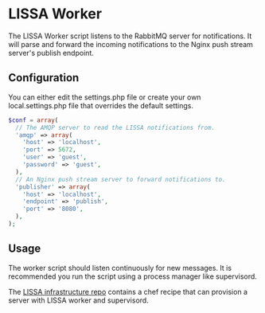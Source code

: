 # LISSA Worker

The LISSA Worker script listens to the RabbitMQ server for notifications. It
will parse and forward the incoming notifications to the Nginx push stream
server's publish endpoint.

## Configuration

You can either edit the settings.php file or create your own local.settings.php
file that overrides the default settings.

```php
$conf = array(
  // The AMQP server to read the LISSA notifications from.
  'amqp' => array(
    'host' => 'localhost',
    'port' => 5672,
    'user' => 'guest',
    'password' => 'guest',
  ),
  // An Nginx push stream server to forward notifications to.
  'publisher' => array(
    'host' => 'localhost',
    'endpoint' => 'publish',
    'port' => '8080',
  ),
);
```

## Usage

The worker script should listen continuously for new messages. It is recommended
you run the script using a process manager like supervisord.

The [LISSA infrastructure repo](https://github.com/crosscheck/lissa_infrastructure)
contains a chef recipe that can provision a server with LISSA worker and
supervisord.